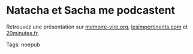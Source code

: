 # Natacha et Sacha me podcastent

<div></div>

Retrouvez une présentation sur [memoire-vire.org](http://www.lesimpertinents.com/category/pertinent/), [lesimpertinents.com](http://www.lesimpertinents.com/2006/12/14/le-choc-des-cultures-la-politique-a-la-rencontre-du-web-20-bravo-a-loic-pour-web-3/) et [20minutes.fr](http://web3.blog.20minutes.fr/archive/2006/12/13/le-cinquieme-pouvoir.html).

Tags: noepub
